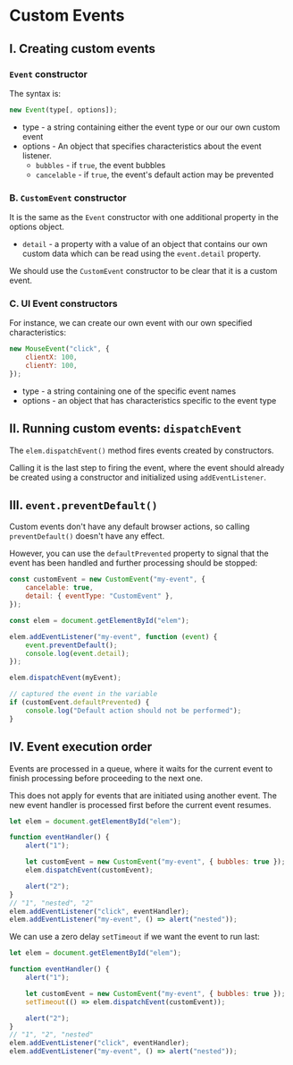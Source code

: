 # **Custom Events**

## **I. Creating custom events**

### **`Event` constructor**

The syntax is:

```js
new Event(type[, options]);
```

- type - a string containing either the event type or our our own custom event
- options - An object that specifies characteristics about the event listener.
  - `bubbles` - if `true`, the event bubbles
  - `cancelable` - if `true`, the event's default action may be prevented

### **B. `CustomEvent` constructor**

It is the same as the `Event` constructor with one additional property in the options object.

- `detail` - a property with a value of an object that contains our own custom data which can be read using the `event.detail` property.

We should use the `CustomEvent` constructor to be clear that it is a custom event.

### **C. UI Event constructors**

For instance, we can create our own event with our own specified characteristics:

```js
new MouseEvent("click", {
	clientX: 100,
	clientY: 100,
});
```

- type - a string containing one of the specific event names
- options - an object that has characteristics specific to the event type

## **II. Running custom events: `dispatchEvent`**

The `elem.dispatchEvent()` method fires events created by constructors.

Calling it is the last step to firing the event, where the event should already be created using a constructor and initialized using `addEventListener`.

## **III. `event.preventDefault()`**

Custom events don't have any default browser actions, so calling `preventDefault()` doesn't have any effect.

However, you can use the `defaultPrevented` property to signal that the event has been handled and further processing should be stopped:

```js
const customEvent = new CustomEvent("my-event", {
	cancelable: true,
	detail: { eventType: "CustomEvent" },
});

const elem = document.getElementById("elem");

elem.addEventListener("my-event", function (event) {
	event.preventDefault();
	console.log(event.detail);
});

elem.dispatchEvent(myEvent);

// captured the event in the variable
if (customEvent.defaultPrevented) {
	console.log("Default action should not be performed");
}
```

## **IV. Event execution order**

Events are processed in a queue, where it waits for the current event to finish processing before proceeding to the next one.

This does not apply for events that are initiated using another event. The new event handler is processed first before the current event resumes.

```js
let elem = document.getElementById("elem");

function eventHandler() {
	alert("1");

	let customEvent = new CustomEvent("my-event", { bubbles: true });
	elem.dispatchEvent(customEvent);

	alert("2");
}
// "1", "nested", "2"
elem.addEventListener("click", eventHandler);
elem.addEventListener("my-event", () => alert("nested"));
```

We can use a zero delay `setTimeout` if we want the event to run last:

```js
let elem = document.getElementById("elem");

function eventHandler() {
	alert("1");

	let customEvent = new CustomEvent("my-event", { bubbles: true });
	setTimeout(() => elem.dispatchEvent(customEvent));

	alert("2");
}
// "1", "2", "nested"
elem.addEventListener("click", eventHandler);
elem.addEventListener("my-event", () => alert("nested"));
```
